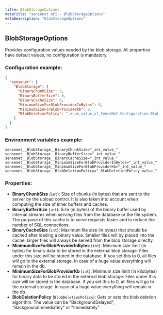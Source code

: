 ```yaml
---
title: BlobStorageOptions
metaTitle: "sensenet API - BlobStorageOptions"
metaDescription: "BlobStorageOptions"
---
```


## BlobStorageOptions

Provides configuration values needed by the blob storage.
 All properties have default values, no configuration is mandatory.

### Configuration example:
``` json
{
  "sensenet": {
    "BlobStorage": {
      "BinaryChunkSize": 0,
      "BinaryBufferSize": 0,
      "BinaryCacheSize": 0,
      "MinimumSizeForBlobProviderInBytes": 0,
      "MinimumSizeForBlobProviderKb": 0,
      "BlobDeletionPolicy": "_enum_value_of_SenseNet.Configuration.BlobDeletionPolicy_"
    }
  }
}
```
### Environment variables example:
```
sensenet__BlobStorage__BinaryChunkSize="_int_value_"
sensenet__BlobStorage__BinaryBufferSize="_int_value_"
sensenet__BlobStorage__BinaryCacheSize="_int_value_"
sensenet__BlobStorage__MinimumSizeForBlobProviderInBytes="_int_value_"
sensenet__BlobStorage__MinimumSizeForBlobProviderKb="_int_value_"
sensenet__BlobStorage__BlobDeletionPolicy="_BlobDeletionPolicy_value_"
```
### Properties:
- **BinaryChunkSize** (`int`): Size of chunks (in bytes) that are sent to the server by the upload control. It is also taken into
 account when computing the size of inner buffers and caches.
- **BinaryBufferSize** (`int`): Size (in bytes) of the binary buffer used by internal streams when serving files from
 the database or the file system. The purpose of this cache is to serve requests faster
 and to reduce the number of SQL connections.
- **BinaryCacheSize** (`int`): Maximum file size (in bytes) that should be cached after loading a binary value. Smaller files
 will by placed into the cache, larger files will always be served from the blob storage directly.
- **MinimumSizeForBlobProviderInBytes** (`int`): Minimum size limit (in bytes) for binary data to be stored in the external blob storage.
 Files under this size will be stored in the database. If you set this to 0, all files
 will go to the external storage. In case of a huge value everything will remain in the db.
- **MinimumSizeForBlobProviderKb** (`int`): Minimum size limit (in kilobytes) for binary data to be stored in the external blob storage.
 Files under this size will be stored in the database. If you set this to 0, all files
 will go to the external storage. In case of a huge value everything will remain in the db.
- **BlobDeletionPolicy** (`BlobDeletionPolicy`): Gets or sets the blob deletion algorithm. The value can be "BackgroundDelayed", "BackgroundImmediately" or "Immediately"

